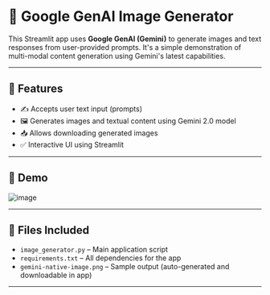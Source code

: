 # 🧠 Google GenAI Image Generator

This Streamlit app uses **Google GenAI (Gemini)** to generate images and text responses from user-provided prompts. It's a simple demonstration of multi-modal content generation using Gemini's latest capabilities.

---

## 🚀 Features

- ✍️ Accepts user text input (prompts)
- 🖼️ Generates images and textual content using Gemini 2.0 model
- 📥 Allows downloading generated images
- ✅ Interactive UI using Streamlit

---

## 📸 Demo

![image](https://github.com/user-attachments/assets/72e41b2c-7235-45a3-aaea-db8d5f18728b)

---

## 📂 Files Included

- `image_generator.py` – Main application script
- `requirements.txt` – All dependencies for the app
- `gemini-native-image.png` – Sample output (auto-generated and downloadable in app)

---



